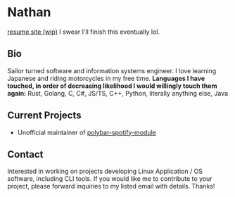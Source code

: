 # Nathan
[resume site (wip)](https://dev.misfits.rip)
I swear I'll finish this eventually lol.

## Bio
Sailor turned software and information systems engineer.
I love learning Japanese and riding motorcycles in my free time. 
**Languages I have touched, in order of decreasing likelihood I would willingly touch them again:**
Rust, Golang, C, C#, JS/TS, C++, Python, literally anything else, Java 

## Current Projects
- Unofficial maintainer of [polybar-spotify-module](github.com/corigne/polybar-spotify-module/)


## Contact  
Interested in working on projects developing Linux Application / OS software, including CLI tools.
If you would like me to contribute to your project, please forward inquiries to my listed email with details.  Thanks!  

<!---
corigne/corigne is a ✨ special ✨ repository because its `README.md` (this file) appears on your GitHub profile.
You can click the Preview link to take a look at your changes.
--->
